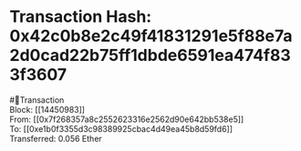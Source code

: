 
Transaction Hash: 0x42c0b8e2c49f41831291e5f88e7a2d0cad22b75ff1dbde6591ea474f833f3607
====================================================================================
  
#💸Transaction  
Block: [[14450983]]  
From: [[0x7f268357a8c2552623316e2562d90e642bb538e5]]  
To: [[0xe1b0f3355d3c98389925cbac4d49ea45b8d59fd6]]  
Transferred: 0.056 Ether
